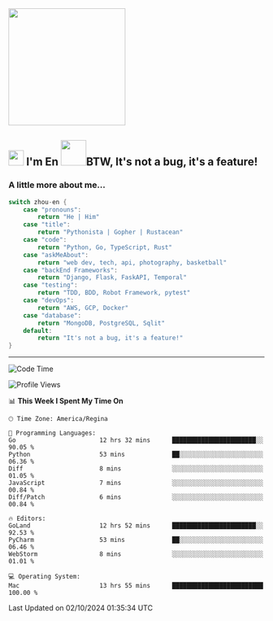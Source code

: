 <img align='center' src="https://media.giphy.com/media/GP1TJJSV4Ys1r64q2A/giphy.gif" width="230">

<h2><img src="https://emojis.slackmojis.com/emojis/images/1531849430/4246/blob-sunglasses.gif?1531849430" width="30"/> I'm En <img src="https://media.giphy.com/media/12oufCB0MyZ1Go/giphy.gif" width="50">BTW, It's not a bug, it's a feature!</h2>


<!-- <img align='right' src="https://media.giphy.com/media/M9gbBd9nbDrOTu1Mqx/giphy.gif" width="230"> -->


### A little more about me... 
<!--
```javascript
const zhou-en = {
    pronouns: "He" | "Him",
    title: "Pythonista" | "Gopher" | "Rustacean",
    code: ["Python", "Go", "Rust", "TypeScript"],
    askMeAbout: ["web dev", "tech", "app dev", "photography"],
    technologies: {
        backEnd: {
            python: ["Django", "Flask", "FaskAPI"],
            go: []
        },
        scraping: ["selenium", "scrapy", "spider"],
        testing: ["Robot Framework"],
        devOps: ["AWS", "Docker", "GCP", "Nginx"],
        databases: ["mongo", "postgresql", "sqlite"],
        misc: ["Firebase", "Heroku"]
    },
    architecture: ["Event Driven Architecture", "Microservices"],
    currentFocus: ["Temporal", "Rust"],
    funFact: "It's not a bug, it's a feature!"
};
```
  -->

```go
switch zhou-en {
    case "pronouns":
        return "He | Him"
    case "title":
        return "Pythonista | Gopher | Rustacean"
    case "code":
        return "Python, Go, TypeScript, Rust"
    case "askMeAbout":
        return "web dev, tech, api, photography, basketball"
    case "backEnd Frameworks":
        return "Django, Flask, FaskAPI, Temporal"
    case "testing":
        return "TDD, BDD, Robot Framework, pytest"
    case "devOps":
        return "AWS, GCP, Docker"
    case "database":
        return "MongoDB, PostgreSQL, Sqlit"
    default:
        return "It's not a bug, it's a feature!"
}
```




---
<!--START_SECTION:waka-->
![Code Time](http://img.shields.io/badge/Code%20Time-1%2C749%20hrs%2033%20mins-blue)

![Profile Views](http://img.shields.io/badge/Profile%20Views-0-blue)

📊 **This Week I Spent My Time On** 

```text
🕑︎ Time Zone: America/Regina

💬 Programming Languages: 
Go                       12 hrs 32 mins      ███████████████████████░░   90.05 % 
Python                   53 mins             ██░░░░░░░░░░░░░░░░░░░░░░░   06.36 % 
Diff                     8 mins              ░░░░░░░░░░░░░░░░░░░░░░░░░   01.05 % 
JavaScript               7 mins              ░░░░░░░░░░░░░░░░░░░░░░░░░   00.84 % 
Diff/Patch               6 mins              ░░░░░░░░░░░░░░░░░░░░░░░░░   00.84 % 

🔥 Editors: 
GoLand                   12 hrs 52 mins      ███████████████████████░░   92.53 % 
PyCharm                  53 mins             ██░░░░░░░░░░░░░░░░░░░░░░░   06.46 % 
WebStorm                 8 mins              ░░░░░░░░░░░░░░░░░░░░░░░░░   01.01 % 

💻 Operating System: 
Mac                      13 hrs 55 mins      █████████████████████████   100.00 % 
```


 Last Updated on 02/10/2024 01:35:34 UTC
<!--END_SECTION:waka-->

